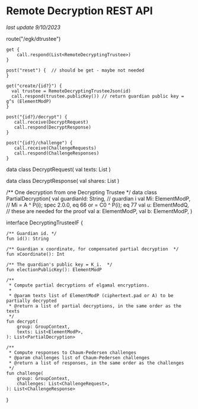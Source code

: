 # Remote Decryption REST API

_last update 9/10/2023_

route("/egk/dtrustee")

    get {
        call.respond(List<RemoteDecryptingTrustee>)
    }

    post("reset") {  // should be get - maybe not needed
    }

    get("create/{id?}") {
      val trustee = RemoteDecryptingTrusteeJson(id)
      call.respond(trustee.publicKey()) // return guardian public key = g^s (ElementModP)
    }
    
    post("{id?}/decrypt") {
       call.receive(DecryptRequest)
       call.respond(DecryptResponse)
    }

    post("{id?}/challenge") {
       call.receive(ChallengeRequests)
       call.respond(ChallengeResponses)
    }

data class DecryptRequest(
    val texts: List<ElementModP>
)

data class DecryptResponse(
    val shares: List<PartialDecryption>
)

/** One decryption from one Decrypting Trustee */
data class PartialDecryption(
    val guardianId: String,  // guardian i
    val Mi: ElementModP, // Mi = A ^ P(i); spec 2.0.0, eq 66 or = C0 ^ P(i); eq 77
    val u: ElementModQ,  // these are needed for the proof
    val a: ElementModP,
    val b: ElementModP,
)

interface DecryptingTrusteeIF {

    /** Guardian id. */
    fun id(): String

    /** Guardian x coordinate, for compensated partial decryption  */
    fun xCoordinate(): Int

    /** The guardian's public key = K_i.  */
    fun electionPublicKey(): ElementModP

    /**
     * Compute partial decryptions of elgamal encryptions.
     *
     * @param texts list of ElementModP (ciphertext.pad or A) to be partially decrypted
     * @return a list of partial decryptions, in the same order as the texts
     */
    fun decrypt(
        group: GroupContext,
        texts: List<ElementModP>, 
    ): List<PartialDecryption>

    /**
     * Compute responses to Chaum-Pedersen challenges
     * @param challenges list of Chaum-Pedersen challenges
     * @return a list of responses, in the same order as the challenges
     */
    fun challenge(
        group: GroupContext,
        challenges: List<ChallengeRequest>,
    ): List<ChallengeResponse>
}